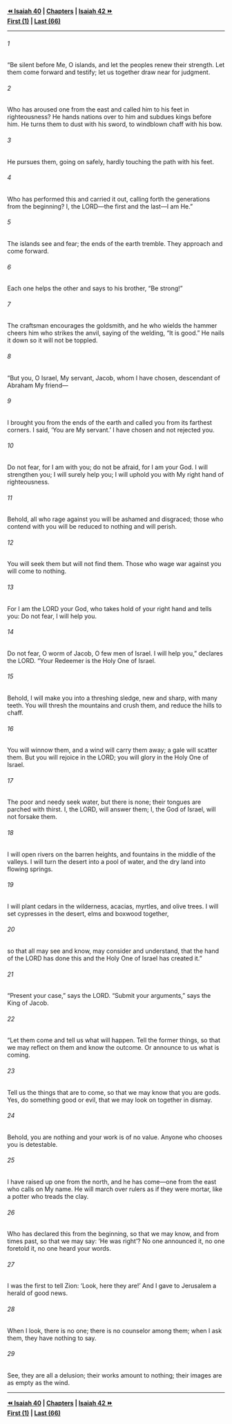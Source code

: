   
**[⏪ Isaiah 40](./Isaiah%2040.md) | [Chapters](./_index.md) | [Isaiah 42 ⏩](./Isaiah%2042.md)**  
**[First (1)](./Isaiah%201.md) | [Last (66)](./Isaiah%2066.md)**  
  
---  
  
###### 1  
“Be silent before Me, O islands, and let the peoples renew their strength. Let them come forward and testify; let us together draw near for judgment.  
  
###### 2  
Who has aroused one from the east and called him to his feet in righteousness? He hands nations over to him and subdues kings before him. He turns them to dust with his sword, to windblown chaff with his bow.  
  
###### 3  
He pursues them, going on safely, hardly touching the path with his feet.  
  
###### 4  
Who has performed this and carried it out, calling forth the generations from the beginning? I, the LORD—the first and the last—I am He.”  
  
###### 5  
The islands see and fear; the ends of the earth tremble. They approach and come forward.  
  
###### 6  
Each one helps the other and says to his brother, “Be strong!”  
  
###### 7  
The craftsman encourages the goldsmith, and he who wields the hammer cheers him who strikes the anvil, saying of the welding, “It is good.” He nails it down so it will not be toppled.  
  
###### 8  
“But you, O Israel, My servant, Jacob, whom I have chosen, descendant of Abraham My friend—  
  
###### 9  
I brought you from the ends of the earth and called you from its farthest corners. I said, ‘You are My servant.’ I have chosen and not rejected you.  
  
###### 10  
Do not fear, for I am with you; do not be afraid, for I am your God. I will strengthen you; I will surely help you; I will uphold you with My right hand of righteousness.  
  
###### 11  
Behold, all who rage against you will be ashamed and disgraced; those who contend with you will be reduced to nothing and will perish.  
  
###### 12  
You will seek them but will not find them. Those who wage war against you will come to nothing.  
  
###### 13  
For I am the LORD your God, who takes hold of your right hand and tells you: Do not fear, I will help you.  
  
###### 14  
Do not fear, O worm of Jacob, O few men of Israel. I will help you,” declares the LORD. “Your Redeemer is the Holy One of Israel.  
  
###### 15  
Behold, I will make you into a threshing sledge, new and sharp, with many teeth. You will thresh the mountains and crush them, and reduce the hills to chaff.  
  
###### 16  
You will winnow them, and a wind will carry them away; a gale will scatter them. But you will rejoice in the LORD; you will glory in the Holy One of Israel.  
  
###### 17  
The poor and needy seek water, but there is none; their tongues are parched with thirst. I, the LORD, will answer them; I, the God of Israel, will not forsake them.  
  
###### 18  
I will open rivers on the barren heights, and fountains in the middle of the valleys. I will turn the desert into a pool of water, and the dry land into flowing springs.  
  
###### 19  
I will plant cedars in the wilderness, acacias, myrtles, and olive trees. I will set cypresses in the desert, elms and boxwood together,  
  
###### 20  
so that all may see and know, may consider and understand, that the hand of the LORD has done this and the Holy One of Israel has created it.”  
  
###### 21  
“Present your case,” says the LORD. “Submit your arguments,” says the King of Jacob.  
  
###### 22  
“Let them come and tell us what will happen. Tell the former things, so that we may reflect on them and know the outcome. Or announce to us what is coming.  
  
###### 23  
Tell us the things that are to come, so that we may know that you are gods. Yes, do something good or evil, that we may look on together in dismay.  
  
###### 24  
Behold, you are nothing and your work is of no value. Anyone who chooses you is detestable.  
  
###### 25  
I have raised up one from the north, and he has come—one from the east who calls on My name. He will march over rulers as if they were mortar, like a potter who treads the clay.  
  
###### 26  
Who has declared this from the beginning, so that we may know, and from times past, so that we may say: ‘He was right’? No one announced it, no one foretold it, no one heard your words.  
  
###### 27  
I was the first to tell Zion: ‘Look, here they are!’ And I gave to Jerusalem a herald of good news.  
  
###### 28  
When I look, there is no one; there is no counselor among them; when I ask them, they have nothing to say.  
  
###### 29  
See, they are all a delusion; their works amount to nothing; their images are as empty as the wind.  
  
  
---  
  
**[⏪ Isaiah 40](./Isaiah%2040.md) | [Chapters](./_index.md) | [Isaiah 42 ⏩](./Isaiah%2042.md)**  
**[First (1)](./Isaiah%201.md) | [Last (66)](./Isaiah%2066.md)**  
  
